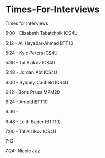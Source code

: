 # Times-For-Interviews
Times for interviews

5:00 - Elizabeth Tabatchnik ICS4U

5:12 - Ali Hayadar-Ahmad BTT10

5:24 - Kyle Peters ICS4U

5:36 - Tal Azikov ICS4U

5:48 - Jordan Abt ICS4U

6:00 -  Sydney Caufield ICS4U

6:12 - Boris Pruss MPM2D

6:24 - Arnold BTT10

6:36 - 

6:48 - Leith Bader (BTT10)

7:00 - Tal Aizikov ICS4U

7:12-

7:24- Nicole Jaz
